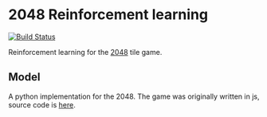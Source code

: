 # 2048 Reinforcement learning

[![Build Status](https://travis-ci.org/AntoineToubhans/2048-reinforcement-learning.svg?branch=master)](https://travis-ci.org/AntoineToubhans/2048-reinforcement-learning)

Reinforcement learning for the [2048](https://gabrielecirulli.github.io/2048/) tile game.

## Model

A python implementation for the 2048.
The game was originally written in js, source code is [here](https://github.com/gabrielecirulli/2048).
